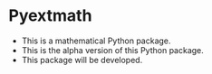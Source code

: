 # Pyextmath

* This is a mathematical Python package.
* This is the alpha version of this Python package.
* This package will be developed.